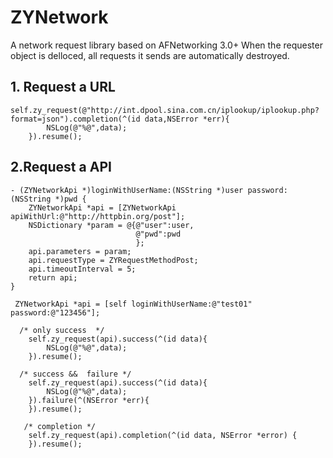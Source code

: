 # ZYNetwork
A network request library based on AFNetworking 3.0+
When the requester object is delloced, all requests it sends are automatically destroyed.

## 1. Request a URL
```objc
self.zy_request(@"http://int.dpool.sina.com.cn/iplookup/iplookup.php?format=json").completion(^(id data,NSError *err){
        NSLog(@"%@",data);
    }).resume();
```

## 2.Request a API
```objc
- (ZYNetworkApi *)loginWithUserName:(NSString *)user password:(NSString *)pwd {
    ZYNetworkApi *api = [ZYNetworkApi apiWithUrl:@"http://httpbin.org/post"];
    NSDictionary *param = @{@"user":user,
                            @"pwd":pwd
                            };
    api.parameters = param;
    api.requestType = ZYRequestMethodPost;
    api.timeoutInterval = 5;
    return api;
}

 ZYNetworkApi *api = [self loginWithUserName:@"test01" password:@"123456"];
 
  /* only success  */
    self.zy_request(api).success(^(id data){
        NSLog(@"%@",data);
    }).resume(); 
 
  /* success &&  failure */
    self.zy_request(api).success(^(id data){
        NSLog(@"%@",data);
    }).failure(^(NSError *err){
    }).resume();
    
   /* completion */
    self.zy_request(api).completion(^(id data, NSError *error) {
    }).resume();
```
